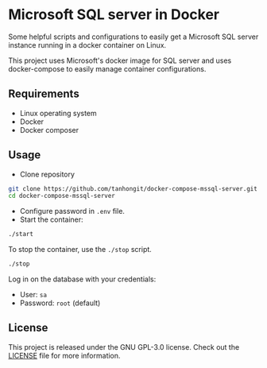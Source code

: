 # Microsoft SQL server in Docker
Some helpful scripts and configurations to easily get a Microsoft SQL server
instance running in a docker container on Linux.

This project uses Microsoft's docker image for SQL server and uses
docker-compose to easily manage container configurations.

## Requirements
* Linux operating system
* Docker
* Docker composer

## Usage
* Clone repository 
```bash
git clone https://github.com/tanhongit/docker-compose-mssql-server.git
cd docker-compose-mssql-server
```

* Configure password in `.env` file.
* Start the container:
```bash
./start
```
To stop the container, use the `./stop` script.
```bash
./stop
```

Log in on the database with your credentials:
* User: `sa`
* Password: `root` (default)

## License
This project is released under the GNU GPL-3.0 license. Check out the [LICENSE](LICENSE) file for more information.
